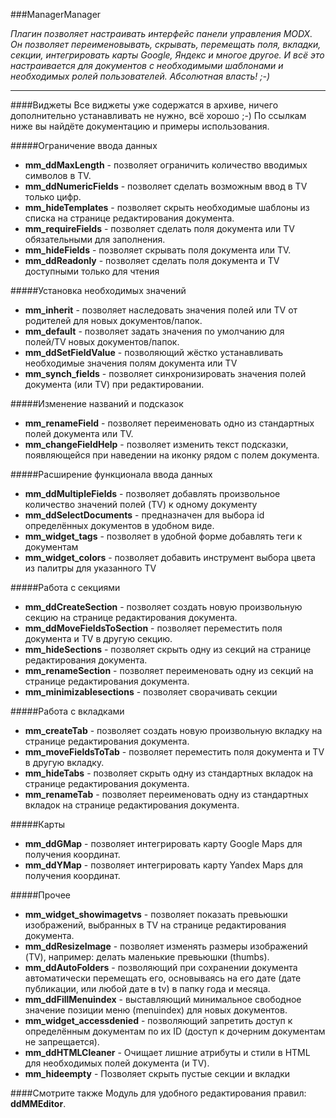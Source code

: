 ###ManagerManager

*Плагин позволяет настраивать интерфейс панели управления MODX. Он позволяет переименовывать, скрывать, перемещать поля, вкладки, секции, интегрировать карты Google, Яндекс и многое другое. И всё это настраивается для документов с необходимыми шаблонами и необходимых ролей пользователей. Абсолютная власть! ;-)*

***

####Виджеты
Все виджеты уже содержатся в архиве, ничего дополнительно устанавливать не нужно, всё хорошо ;-) 
По ссылкам ниже вы найдёте документацию и примеры использования.


#####Ограничение ввода данных
- **mm_ddMaxLength** - позволяет ограничить количество вводимых символов в TV.
- **mm_ddNumericFields** - позволяет сделать возможным ввод в TV только цифр.
- **mm_hideTemplates** - позволяет скрыть необходимые шаблоны из списка на странице редактирования документа.
- **mm_requireFields** - позволяет сделать поля документа или TV обязательными для заполнения. 
- **mm_hideFields** - позволяет скрывать поля документа или TV.
- **mm_ddReadonly** - позволяет сделать поля документа и TV доступными только для чтения


#####Установка необходимых значений
- **mm_inherit** - позволяет наследовать значения полей или TV от родителей для новых документов/папок.
- **mm_default** - позволяет задать значения по умолчанию для полей/TV новых документов/папок. 
- **mm_ddSetFieldValue** - позволяющий жёстко устанавливать необходимые значения полям документа или TV
- **mm_synch_fields** - позволяет синхронизировать значения полей документа (или TV) при редактировании.


#####Изменение названий и подсказок
- **mm_renameField** - позволяет переименовать одно из стандартных полей документа или TV.
- **mm_changeFieldHelp** - позволяет изменить текст подсказки, появляющейся при наведении на иконку рядом с полем документа.


#####Расширение функционала ввода данных
- **mm_ddMultipleFields** - позволяет добавлять произвольное количество значений полей (TV) к одному документу
- **mm_ddSelectDocuments** - предназначен для выбора id определённых документов в удобном виде. 
- **mm_widget_tags** - позволяет в удобной форме добавлять теги к документам
- **mm_widget_colors** - позволяет добавить инструмент выбора цвета из палитры для указанного TV


#####Работа с секциями
- **mm_ddCreateSection** - позволяет создать новую произвольную секцию на странице редактирования документа.
- **mm_ddMoveFieldsToSection** - позволяет переместить поля документа и TV в другую секцию.
- **mm_hideSections** - позволяет скрыть одну из секций на странице редактирования документа.
- **mm_renameSection** - позволяет переименовать одну из секций на странице редактирования документа.
- **mm_minimizablesections** - позволяет сворачивать секции


#####Работа с вкладками
- **mm_createTab** - позволяет создать новую произвольную вкладку на странице редактирования документа.
- **mm_moveFieldsToTab** - позволяет переместить поля документа и TV в другую вкладку.
- **mm_hideTabs** - позволяет скрыть одну из стандартных вкладок на странице редактирования документа.
- **mm_renameTab** - позволяет переименовать одну из стандартных вкладок на странице редактирования документа.


#####Карты
- **mm_ddGMap** - позволяет интегрировать карту Google Maps для получения координат.
- **mm_ddYMap** - позволяет интегрировать карту Yandex Maps для получения координат.


#####Прочее
- **mm_widget_showimagetvs** - позволяет показать превьюшки изображений, выбранных в TV на странице редактирования документа.
- **mm_ddResizeImage** - позволяет изменять размеры изображений (TV), например: делать маленькие превьюшки (thumbs).
- **mm_ddAutoFolders** - позволяющий при сохранении документа автоматически перемещать его, основываясь на его дате (дате публикации, или любой дате в tv) в папку года и месяца.
- **mm_ddFillMenuindex** - выставляющий минимальное свободное значение позиции меню (menuindex) для новых документов.
- **mm_widget_accessdenied** - позволяющий запретить доступ к определённым документам по их ID (доступ к дочерним документам не запрещается).
- **mm_ddHTMLCleaner** - Очищает лишние атрибуты и стили в HTML для необходимых полей документа (и TV).
- **mm_hideempty** - Позволяет скрыть пустые секции и вкладки

####Смотрите также
Модуль для удобного редактирования правил: **ddMMEditor**.